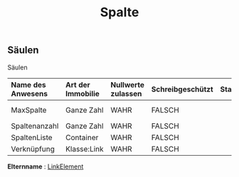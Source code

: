 ﻿---
title: Spalte
second_title: Aspose.Cells Cloud Documen
type: docs
url: /de/specification/model/columns/
description: "Aspose.Cells Cloud-Modellspezifikation: Spalten. Müheloses Bearbeiten von Excel und anderen Tabellenkalkulationsdokumenten mit Funktionen wie Öffnen, Generieren, Bearbeiten, Teilen, Zusammenführen, Vergleichen und Konvertieren"
kwords: Excel, Office, Tabellenkalkulation, Cloud REST API, Spalten
weight: 50
---
## **Säulen**

 Säulen

| Name des Anwesens| Art der Immobilie| Nullwerte zulassen| Schreibgeschützt| Standardwert| Beschreibung|
|:- |:- |:- |:- |:- |:- |
| MaxSpalte| Ganze Zahl| WAHR| FALSCH|| Der maximale Spaltenindex.|
| Spaltenanzahl| Ganze Zahl| WAHR| FALSCH|| Spaltenanzahl.|
| SpaltenListe| Container| WAHR| FALSCH|| Spaltenliste.|
| Verknüpfung| Klasse:Link| WAHR| FALSCH|||

**Elternname** : [LinkElement](/specification/model/linkelement)

